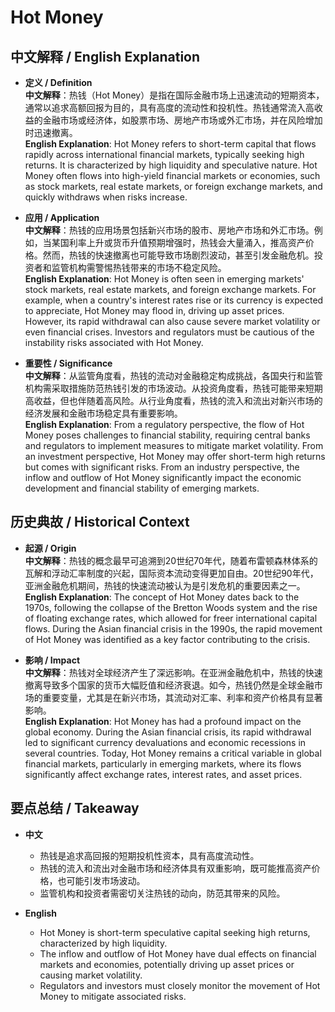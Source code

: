 # Hot Money

## 中文解释 / English Explanation

* **定义 / Definition**  
  **中文解释**：热钱（Hot Money）是指在国际金融市场上迅速流动的短期资本，通常以追求高额回报为目的，具有高度的流动性和投机性。热钱通常流入高收益的金融市场或经济体，如股票市场、房地产市场或外汇市场，并在风险增加时迅速撤离。  
  **English Explanation**: Hot Money refers to short-term capital that flows rapidly across international financial markets, typically seeking high returns. It is characterized by high liquidity and speculative nature. Hot Money often flows into high-yield financial markets or economies, such as stock markets, real estate markets, or foreign exchange markets, and quickly withdraws when risks increase.

* **应用 / Application**  
  **中文解释**：热钱的应用场景包括新兴市场的股市、房地产市场和外汇市场。例如，当某国利率上升或货币升值预期增强时，热钱会大量涌入，推高资产价格。然而，热钱的快速撤离也可能导致市场剧烈波动，甚至引发金融危机。投资者和监管机构需警惕热钱带来的市场不稳定风险。  
  **English Explanation**: Hot Money is often seen in emerging markets' stock markets, real estate markets, and foreign exchange markets. For example, when a country's interest rates rise or its currency is expected to appreciate, Hot Money may flood in, driving up asset prices. However, its rapid withdrawal can also cause severe market volatility or even financial crises. Investors and regulators must be cautious of the instability risks associated with Hot Money.

* **重要性 / Significance**  
  **中文解释**：从监管角度看，热钱的流动对金融稳定构成挑战，各国央行和监管机构需采取措施防范热钱引发的市场波动。从投资角度看，热钱可能带来短期高收益，但也伴随着高风险。从行业角度看，热钱的流入和流出对新兴市场的经济发展和金融市场稳定具有重要影响。  
  **English Explanation**: From a regulatory perspective, the flow of Hot Money poses challenges to financial stability, requiring central banks and regulators to implement measures to mitigate market volatility. From an investment perspective, Hot Money may offer short-term high returns but comes with significant risks. From an industry perspective, the inflow and outflow of Hot Money significantly impact the economic development and financial stability of emerging markets.

## 历史典故 / Historical Context

* **起源 / Origin**  
  **中文解释**：热钱的概念最早可追溯到20世纪70年代，随着布雷顿森林体系的瓦解和浮动汇率制度的兴起，国际资本流动变得更加自由。20世纪90年代，亚洲金融危机期间，热钱的快速流动被认为是引发危机的重要因素之一。  
  **English Explanation**: The concept of Hot Money dates back to the 1970s, following the collapse of the Bretton Woods system and the rise of floating exchange rates, which allowed for freer international capital flows. During the Asian financial crisis in the 1990s, the rapid movement of Hot Money was identified as a key factor contributing to the crisis.

* **影响 / Impact**  
  **中文解释**：热钱对全球经济产生了深远影响。在亚洲金融危机中，热钱的快速撤离导致多个国家的货币大幅贬值和经济衰退。如今，热钱仍然是全球金融市场的重要变量，尤其是在新兴市场，其流动对汇率、利率和资产价格具有显著影响。  
  **English Explanation**: Hot Money has had a profound impact on the global economy. During the Asian financial crisis, its rapid withdrawal led to significant currency devaluations and economic recessions in several countries. Today, Hot Money remains a critical variable in global financial markets, particularly in emerging markets, where its flows significantly affect exchange rates, interest rates, and asset prices.

## 要点总结 / Takeaway

* **中文**  
  - 热钱是追求高回报的短期投机性资本，具有高度流动性。  
  - 热钱的流入和流出对金融市场和经济体具有双重影响，既可能推高资产价格，也可能引发市场波动。  
  - 监管机构和投资者需密切关注热钱的动向，防范其带来的风险。

* **English**  
  - Hot Money is short-term speculative capital seeking high returns, characterized by high liquidity.  
  - The inflow and outflow of Hot Money have dual effects on financial markets and economies, potentially driving up asset prices or causing market volatility.  
  - Regulators and investors must closely monitor the movement of Hot Money to mitigate associated risks.